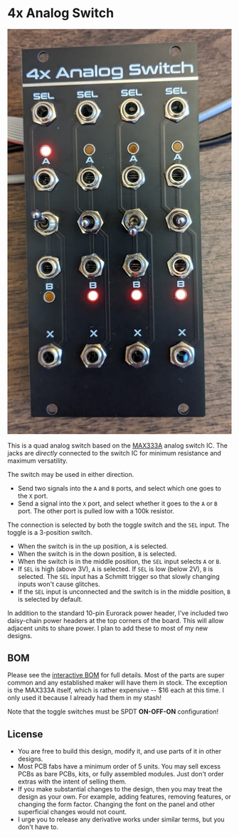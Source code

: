 # 4x Analog Switch

![](img/Front.jpg)

This is a quad analog switch based on the [MAX333A](https://datasheets.maximintegrated.com/en/ds/MAX333A.pdf) analog switch IC. The jacks are *directly* connected to the switch IC for minimum resistance and maximum versatility. 

The switch may be used in either direction.

* Send two signals into the `A` and `B` ports, and select which one goes to the `X` port.
* Send a signal into the `X` port, and select whether it goes to the `A` or `B` port. The other port is pulled low with a 100k resistor.

The connection is selected by both the toggle switch and the `SEL` input. The toggle is a 3-position switch.

* When the switch is in the up position, `A` is selected.
* When the switch is in the down position, `B` is selected.
* When the switch is in the middle position, the `SEL` input selects `A` or `B`.
* If `SEL` is high (above 3V), `A` is selected. If `SEL` is low (below 2V), `B` is selected. The `SEL` input has a Schmitt trigger so that slowly changing inputs won't cause glitches.
* If the `SEL` input is unconnected and the switch is in the middle position, `B` is selected by default.

In addition to the standard 10-pin Eurorack power header, I've included two daisy-chain power headers at the top corners of the board. This will allow adjacent units to share power. I plan to add these to most of my new designs.

## BOM

Please see the [interactive BOM](bom/ibom.html) for full details. Most of the parts are super common and any established maker will have them in stock. The exception is the MAX333A itself, which is rather expensive -- $16 each at this time. I only used it because I already had them in my stash!

Note that the toggle switches must be SPDT **ON-OFF-ON** configuration!

## License

* You are free to build this design, modify it, and use parts of it in other designs.
* Most PCB fabs have a minimum order of 5 units. You may sell excess PCBs as bare PCBs, kits, or fully assembled modules. Just don't order extras with the intent of selling them.
* If you make substantial changes to the design, then you may treat the design as your own. For example, adding features, removing features, or changing the form factor. Changing the font on the panel and other superficial changes would not count.
* I urge you to release any derivative works under similar terms, but you don't have to.